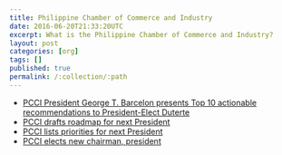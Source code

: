 ```yaml
---
title: Philippine Chamber of Commerce and Industry
date: 2016-06-20T21:33:20UTC
excerpt: What is the Philippine Chamber of Commerce and Industry?
layout: post
categories: [org]
tags: []
published: true
permalink: /:collection/:path
---
```


* [PCCI President George T. Barcelon presents Top 10 actionable recommendations to President-Elect Duterte](http://www.philippinechamber.com/index.php?option=com_content&view=article&id=869:pcci-president-george-t-barcelon-presents-top-10-actionable-recommendations-to-president-elect-duterte&catid=53&Itemid=246)
* [PCCI drafts roadmap for next President](http://business.inquirer.net/209799/pcci-drafts-roadmap-for-next-president)
* [PCCI lists priorities for next President](http://business.inquirer.net/207618/pcci-lists-priorities-for-next-president)
* [PCCI elects new chairman, president](http://www.philstar.com/business/2015/12/08/1530168/pcci-elects-new-chairman-president)
